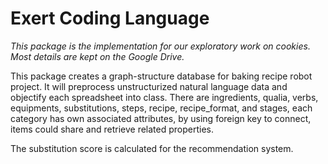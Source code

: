 # Exert Coding Language

_This package is the implementation for our exploratory work on cookies. Most details are kept on the Google Drive._


This package creates a graph-structure database for baking recipe robot project.  It will preprocess unstructurized natural language data and objectify each spreadsheet into class.  There are ingredients, qualia, verbs, equipments, substitutions, steps, recipe, recipe_format, and stages, each category has own associated attributes, by using foreign key to connect, items could share and retrieve related properties.

The substitution score is calculated for the recommendation system.
